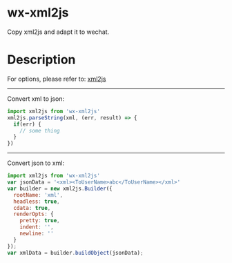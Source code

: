 wx-xml2js
===========

Copy xml2js and adapt it to wechat.

Description
===========

For options, please refer to: [xml2js](https://www.npmjs.com/package/xml2js)

----------------------
Convert xml to json:

```javascript
import xml2js from 'wx-xml2js'
xml2js.parseString(xml, (err, result) => {
  if(err) {
    // some thing
  }
})
```

----------------------
Convert json to xml:

```javascript
import xml2js from 'wx-xml2js'
var jsonData = '<xml><ToUserName>abc</ToUserName></xml>'
var builder = new xml2js.Builder({
  rootName: 'xml',
  headless: true,
  cdata: true,
  renderOpts: {
    pretty: true,
    indent: '',
    newline: '' 
  }
});
var xmlData = builder.buildObject(jsonData);
```